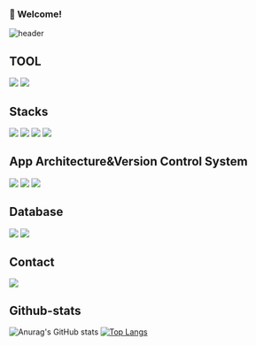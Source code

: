 
<!-- info -->
### :wave: Welcome!
![header](https://capsule-render.vercel.app/api?type=wave&color=auto&height=300&section=header&text=capsule%20render&fontSize=90)

<!-- TASTEYOM -->
<div align="center">
  
</div>

TOOL
--
<img src="https://img.shields.io/badge/eclipseide-2C2255.svg?&style=for-the-badge&logo=eclipseide&logoColor=white"> <img src="https://img.shields.io/badge/intellijidea-000000.svg?&style=for-the-badge&logo=intellijidea&logoColor=white">

Stacks
--
<img src="https://img.shields.io/badge/java-%23007396.svg?&style=for-the-badge&logo=java&logoColor=white" /> <img src="https://img.shields.io/badge/javascript-%23F7DF1E.svg?&style=for-the-badge&logo=javascript&logoColor=black" /> <img src="https://img.shields.io/badge/springboot-6DB33F.svg?&style=for-the-badge&logo=springboot&logoColor=white"> <img src="https://img.shields.io/badge/springsecurity-6DB33F.svg?&style=for-the-badge&logo=springsecurity&logoColor=white">



App Architecture&Version Control System
--
<img src="https://img.shields.io/badge/react-61DAFB.svg?&style=for-the-badge&logo=react&logoColor=white"> <img src="https://img.shields.io/badge/github-181717.svg?&style=for-the-badge&logo=github&logoColor=white"> <img src="https://img.shields.io/badge/git-F05032.svg?&style=for-the-badge&logo=git&logoColor=white">

Database
--
<img src="https://img.shields.io/badge/oracle-F80000.svg?&style=for-the-badge&logo=oracle&logoColor=white"> <img src="https://img.shields.io/badge/mysql-4479A1.svg?&style=for-the-badge&logo=mysql&logoColor=white">

Contact
--
<img src="https://img.shields.io/badge/gmail-EA4335.svg?&style=for-the-badge&logo=gmail&logoColor=white"> 






Github-stats
--
![Anurag's GitHub stats](https://github-readme-stats.vercel.app/api?username=hee9005&show_icons=true&theme=radical)
[![Top Langs](https://github-readme-stats.vercel.app/api/top-langs/?username=hee9005&layout=compact)](https://github.com/hee9005/github-readme-stats)
